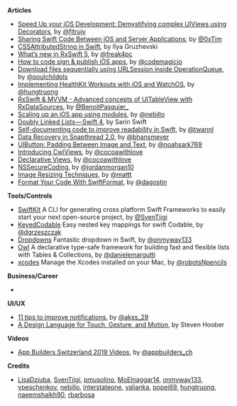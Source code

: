 
**Articles**

* [Speed Up your iOS Development: Demystifying complex UIViews using Decorators](https://medium.com/flawless-app-stories/speed-up-your-ios-development-demystifying-complex-uiviews-using-decorators-866d36279166), by [@fjtrujy](https://twitter.com/fjtrujy)
* [Sharing Swift Code Between iOS and Server Applications](https://www.raywenderlich.com/2401813-sharing-swift-code-between-ios-and-server-applications), by [@0xTim](https://twitter.com/0xtim)
* [CSSAttributedString in Swift](https://ilyagru.github.io/cssattributedstring-in-swift), by Ilya Gruzhevski
* [What’s new in RxSwift 5](https://medium.com/@freak4pc/whats-new-in-rxswift-5-f7a5c8ee48e7), by [@freak4pc](https://twitter.com/freak4pc)
* [How to code sign & publish iOS apps](https://blog.codemagic.io/how-to-code-sign-publish-ios-apps/), by [@codemagicio](https://twitter.com/codemagicio/)
* [Download files sequentially using URLSession inside OperationQueue](https://fluffy.es/download-files-sequentially/), by [@soulchildpls](https://twitter.com/soulchildpls)
* [Implementing HealthKit Workouts with iOS and WatchOS](https://hackernoon.com/cloning-zwift-on-ios-part-3-healthkit-and-a-watchos-app-5fc77e6b6921), by [@hungtruong](https://twitter.com/hungtruong/)
* [RxSwift & MVVM - Advanced concepts of UITableView with RxDataSources](https://benoitpasquier.com/advanced-concepts-uitableview-rxdatasource/), by [@BenoitPasquier_](https://twitter.com/BenoitPasquier_)
* [Scaling up an iOS app using modules](https://engineering.depop.com/scaling-up-an-ios-app-with-modularisation-8cd280d6b2b8), by [@nebillo](https://twitter.com/nebillo/)
* [Doubly Linked Lists — Swift 4](https://medium.com/flawless-app-stories/doubly-linked-lists-swift-4-ae3cf8a5b975), by Sarin Swift
* [Self-documenting code to improve readability in Swift](https://www.avanderlee.com/swift/self-documenting-code/), by [@twannl](https://www.twitter.com/twannl)
* [Data Recovery in Snapthread 2.0](https://beckyhansmeyer.com/2019/05/07/data-recovery-in-snapthread-2-0/), by [@bhansmeyer](http://twitter.com/bhansmeyer)
* [UIButton: Padding Between Image and Text](https://noahgilmore.com/blog/uibutton-padding/), by [@noahsark769](https://twitter.com/noahsark769)
* [Introducing CwlViews](https://www.cocoawithlove.com/blog/introducing-cwlviews.html), by [@cocoawithlove](https://twitter.com/cocoawithlove)
* [Declarative Views](https://www.cocoawithlove.com/blog/declarative-views.html), by [@cocoawithlove](https://twitter.com/cocoawithlove)
* [NSSecureCoding](https://www.swiftjectivec.com/nssecurecoding/), by [@jordanmorgan10](https://www.twitter.com/jordanmorgan10)
* [Image Resizing Techniques](https://nshipster.com/image-resizing/), by [@mattt](https://twitter.com/mattt)
* [Format Your Code With SwiftFormat](https://agostini.tech/2019/05/06/format-your-code-with-swiftformat/), by [@dagostin](https://twitter.com/dagostin)

**Tools/Controls**

* [SwiftKit](https://github.com/SvenTiigi/SwiftKit) A CLI for generating cross platform Swift Frameworks to easily start your next open-source project, by [@SvenTiigi](https://twitter.com/SvenTiigi)
* [KeyedCodable](https://github.com/dgrzeszczak/KeyedCodable) Easy nested key mappings for swift Codable, by [@dgrzeszczak](https://github.com/dgrzeszczak)
* [Dropdowns](https://github.com/onmyway133/Dropdowns) Fantastic dropdown in Swift, by [@onmyway133](https://twitter.com/onmyway133)
* [Owl](https://github.com/malcommac/Owl) A declarative type-safe framework for building fast and flexible lists with Tables & Collections, by [@danielemargutti](https://twitter.com/danielemargutti)
* [xcodes](https://github.com/RobotsAndPencils/xcodes/) Manage the Xcodes installed on your Mac, by [@robotsNpencils](https://twitter.com/robotsnpencils)

**Business/Career**

* 

**UI/UX**

* [11 tips to improve notifications](https://blog.prototypr.io/tips-to-improve-notifications-9e13250b3055), by [@akss_29](https://twitter.com/akss_29)
* [A Design Language for Touch, Gesture, and Motion](https://www.uxmatters.com/mt/archives/2019/05/a-design-language-for-touch-gesture-and-motion.php), by Steven Hoober

**Videos**

* [App Builders Switzerland 2019 Videos](https://www.youtube.com/playlist?list=PLLcE3DL3f5Bx0IAHAw6hsdZ3z_samz2iX), by [@appbuilders_ch](https://twitter.com/appbuilders_ch)

**Credits**

*  [LisaDziuba](https://github.com/lisadziuba), [SvenTiigi](https://github.com/SvenTiigi), [pmusolino](https://github.com/pmusolino), [MoElnaggar14](https://github.com/MoElnaggar14), [onmyway133](https://github.com/onmyway133), [vpeschenkov](https://github.com/vpeschenkov), [nebillo](https://github.com/nebillo), [interstateone](https://github.com/interstateone), [valianka](https://github.com/valianka), [popei69](https://github.com/popei69), [hungtruong](https://github.com/hungtruong), [naeemshaikh90](https://github.com/naeemshaikh90), [rbarbosa](https://github.com/rbarbosa)
